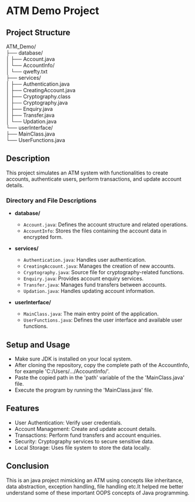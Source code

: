 # ATM Demo Project

## Project Structure

ATM_Demo/<br>
├── database/<br>
│ ├── Account.java<br>
│ └── AccountInfo/<br>
│ └── qwefty.txt<br>
├── services/<br>
│ ├── Authentication.java<br>
│ ├── CreatingAccount.java<br>
│ ├── Cryptography.class<br>
│ ├── Cryptography.java<br>
│ ├── Enquiry.java<br>
│ ├── Transfer.java<br>
│ └── Updation.java<br>
└── userInterface/<br>
├── MainClass.java<br>
└── UserFunctions.java<br>

## Description

This project simulates an ATM system with functionalities to create accounts, authenticate users, perform transactions, and update account details.

### Directory and File Descriptions

- **database/**

  - `Account.java`: Defines the account structure and related operations.
  - `AccountInfo`: Stores the files containing the account data in encrypted form.

- **services/**

  - `Authentication.java`: Handles user authentication.
  - `CreatingAccount.java`: Manages the creation of new accounts.
  - `Cryptography.java`: Source file for cryptography-related functions.
  - `Enquiry.java`: Provides account enquiry services.
  - `Transfer.java`: Manages fund transfers between accounts.
  - `Updation.java`: Handles updating account information.

- **userInterface/**
  - `MainClass.java`: The main entry point of the application.
  - `UserFunctions.java`: Defines the user interface and available user functions.

## Setup and Usage

- Make sure JDK is installed on your local system.
- After cloning the repository, copy the complete path of the AccountInfo, for example 'C:/Users/.../AccountInfo/'.
- Paste the copied path in the 'path' variable of the the 'MainClass.java' file.
- Execute the program by running the 'MainClass.java' file.

## Features

- User Authentication: Verify user credentials.
- Account Management: Create and update account details.
- Transactions: Perform fund transfers and account enquiries.
- Security: Cryptography services to secure sensitive data.
- Local Storage: Uses file system to store the data locally.

## Conclusion

This is an java project mimicking an ATM using concepts like inheritance, data abstraction, exception handling, file handling etc.It helped me better understand some of these important OOPS concepts of Java programming.
